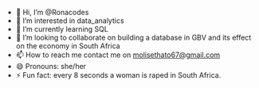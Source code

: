 - 👋 Hi, I’m @Ronacodes
- 👀 I’m interested in data_analytics
- 🌱 I’m currently learning SQL
- 💞️ I’m looking to collaborate on building a database in GBV and its effect on the economy in South Africa 
- 📫 How to reach me contact me on molisethato67@gmail.com 
- 😄 Pronouns: she/her
- ⚡ Fun fact: every 8 seconds a woman is raped in South Africa.

<!---
Ronacodes/Ronacodes is a ✨ special ✨ repository because its `README.md` (this file) appears on your GitHub profile.
You can click the Preview link to take a look at your changes.
--->
